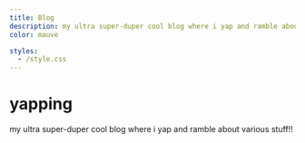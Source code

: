 ```yaml
---
title: Blog
description: my ultra super-duper cool blog where i yap and ramble about various things!!
color: mauve

styles:
  - /style.css
---
```


# yapping
my ultra super-duper cool blog where i yap and ramble about various stuff!!

<div style="display: flex;flex-direction:column;gap:10px;">
  <!-- variable:blog-posts -->
</div>
